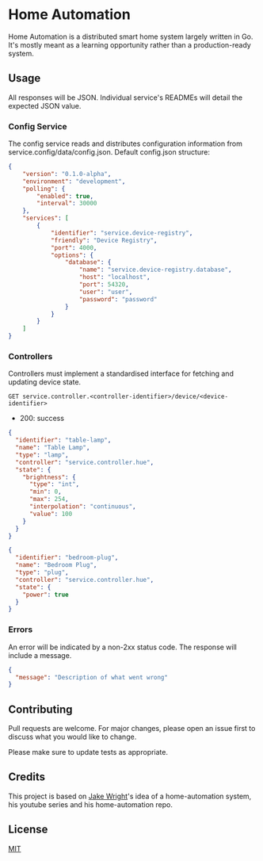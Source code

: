 # Home Automation

Home Automation is a distributed smart home system largely written in Go.
It's mostly meant as a learning opportunity rather than a production-ready system.

## Usage

All responses will be JSON. Individual service's READMEs will detail the expected JSON value.

### Config Service

The config service reads and distributes configuration information from service.config/data/config.json.
Default config.json structure:
```json
{
    "version": "0.1.0-alpha",
    "environment": "development",
    "polling": {
        "enabled": true,
        "interval": 30000
    },
    "services": [
        {
            "identifier": "service.device-registry",
            "friendly": "Device Registry",
            "port": 4000,
            "options": {
                "database": {
                    "name": "service.device-registry.database",
                    "host": "localhost",
                    "port": 54320,
                    "user": "user",
                    "password": "password"
                }
            }
        }
    ]
}
```

### Controllers

Controllers must implement a standardised interface for fetching and updating device state.

`GET service.controller.<controller-identifier>/device/<device-identifier>`

- 200: success

```json
{
  "identifier": "table-lamp",
  "name": "Table Lamp",
  "type": "lamp",
  "controller": "service.controller.hue",
  "state": {
    "brightness": {
      "type": "int",
      "min": 0,
      "max": 254,
      "interpolation": "continuous",
      "value": 100
    }
  }
}
```

```json
{
  "identifier": "bedroom-plug",
  "name": "Bedroom Plug",
  "type": "plug",
  "controller": "service.controller.hue",
  "state": {
    "power": true
  }
}
```

### Errors

An error will be indicated by a non-2xx status code. The response will include a message.

```json
{
  "message": "Description of what went wrong"
}
```

## Contributing
Pull requests are welcome. For major changes, please open an issue first to discuss what you would like to change.

Please make sure to update tests as appropriate.

## Credits
This project is based on [Jake Wright](https://github.com/jakewright)'s idea of a home-automation system, his youtube series and his home-automation repo.

## License
[MIT](https://choosealicense.com/licenses/mit/)
